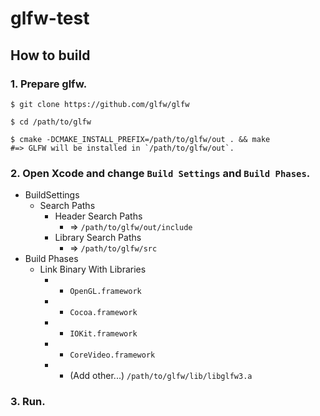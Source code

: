 # glfw-test

## How to build
### 1. Prepare glfw.

```
$ git clone https://github.com/glfw/glfw

$ cd /path/to/glfw

$ cmake -DCMAKE_INSTALL_PREFIX=/path/to/glfw/out . && make
#=> GLFW will be installed in `/path/to/glfw/out`.
```

### 2. Open Xcode and change `Build Settings` and `Build Phases`.
- BuildSettings
    - Search Paths
        - Header Search Paths
            - => `/path/to/glfw/out/include`
        - Library Search Paths
            - => `/path/to/glfw/src`
- Build Phases
    - Link Binary With Libraries
        - + `OpenGL.framework`
        - + `Cocoa.framework`
        - + `IOKit.framework`
        - + `CoreVideo.framework`
        - + (Add other...) `/path/to/glfw/lib/libglfw3.a`

### 3. Run.

